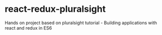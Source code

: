 # react-redux-pluralsight
Hands on project based on pluralsight tutorial - Building applications with react and redux in ES6
